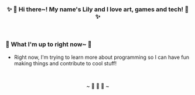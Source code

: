 ### <p align=center>✨ 💜 Hi there~! My name's <b>Lily</b> and I love art, games and tech! 💜 ✨</p>

<br>

### 🌌 What I'm up to right now~ 🌌

- Right now, I'm trying to learn more about programming so I can have fun making things and contribute to cool stuff!

<br>

<p align=center>~ 🦊 🌸 💜 ~</p>
